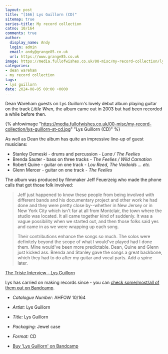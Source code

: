 ```yaml
---
layout: post
title: "[166] Lys Guillorn (CD)"
sitemap: true
series-title: My record collection
catno: 10/164
comments: true
author:
  display_name: Andy
  login: admin
  email: andy@grange85.co.uk
  url: https://www.grange85.co.uk
image: https://media.fullofwishes.co.uk/00-misc/my-record-collection/lys-guillorn-st-cd.jpg
categories:
- dean wareham
- my record collection
tags:
- lys guillorn
date: 2024-08-05 00:00 +0000
---
```

Dean Wareham guests on Lys Guillorn's lovely debut album playing guitar on the track _Little Wren_, the album came out in 2003 but had been recorded a while before then.

{% ahfowimage "https://media.fullofwishes.co.uk/00-misc/my-record-collection/lys-guillorn-st-cd.jpg" "Lys Guillorn (CD)" %}

As well as Dean the album has quite an impressive line-up of guest musicians:

 - Stanley Demeski - drums and percussion - _Luna / The Feelies_
 - Brenda Sauter - bass on three tracks - _The Feelies / Wild Carnation_
 - Robert Quine - guitar on one track - _Lou Reed, The Voidoids ... etc._
 - Glenn Mercer - guitar on one track - _The Feelies_

 The album was produced by filmmaker Jeff Feuerzeig who made the phone calls that got those folk involved:

 <blockquote>
<p>
    Jeff just happened to know these people from being involved with different bands and his documentary project and other work he had done and they were pretty close by--whether in New Jersey or in New York City which isn't far at all from Montclair, the town where the studio was located. It all came together kind of suddenly. It was a vague possibility when we started out, and then those folks said yes and came in as we were wrapping up each song.
</p>

<p>
    Their contributions enhance the songs so much. The solos were definitely beyond the scope of what I would've played had I done them. Mine would've been more predictable. Dean, Quine and Glenn just kicked ass. Brenda and Stanley gave the songs a great backbone, which they had to do after my guitar and vocal parts. Add a spine later. 
</p>
 </blockquote>
 <p class="caption"><a href="http://www.triste.co.uk/lysguillorn.htm#interview">The Triste Interview - Lys Guillorn</a></p>

Lys has carried on making records since - you can [check some/most/all of them out on Bandcamp](https://lysguillorn.bandcamp.com/).

 - *Catalogue Number:* AHFOW 10/164
 - *Artist:* Lys Guillorn
 - *Title:* Lys Guillorn
 - *Packaging:* Jewel case
 - *Format:* CD

 - [Buy 'Lys Guillorn' on Bandcamp](https://lysguillorn.bandcamp.com/album/lys-guillorn-2)
